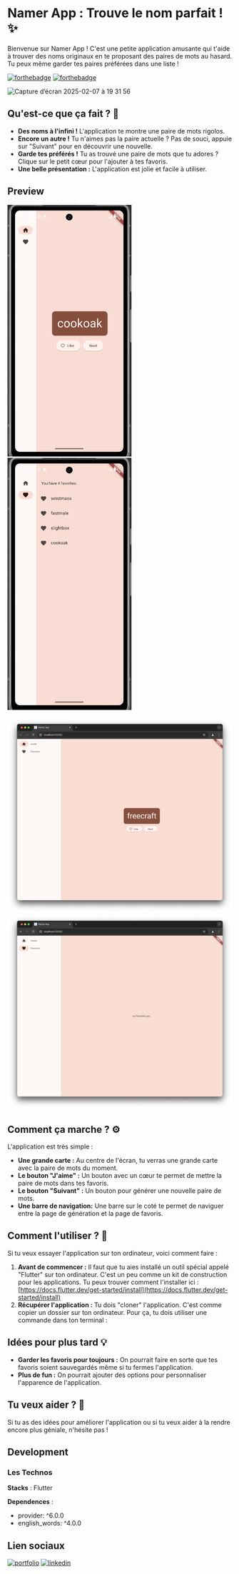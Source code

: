 # Namer App : Trouve le nom parfait ! ✨

Bienvenue sur Namer App ! C'est une petite application amusante qui t'aide à trouver des noms originaux en te proposant des paires de mots au hasard. Tu peux même garder tes paires préférées dans une liste !

[![forthebadge](http://forthebadge.com/images/badges/built-with-love.svg)](http://forthebadge.com) [![forthebadge](https://forthebadge.com/images/badges/works-on-my-machine.svg)](https://forthebadge.com)

<img width="278" alt="Capture d’écran 2025-02-07 à 19 31 56" src="https://github.com/user-attachments/assets/96cc7435-a631-4255-b079-095c69f2a83c" />

## Qu'est-ce que ça fait ? 🤔

*   **Des noms à l'infini !** L'application te montre une paire de mots rigolos.
*   **Encore un autre !** Tu n'aimes pas la paire actuelle ? Pas de souci, appuie sur "Suivant" pour en découvrir une nouvelle.
*   **Garde tes préférés !** Tu as trouvé une paire de mots que tu adores ? Clique sur le petit cœur pour l'ajouter à tes favoris.
*   **Une belle présentation :** L'application est jolie et facile à utiliser.



## Preview

<img width="278" alt="preview desktop" src="/img/1.png" />

<img width="278" alt="preview desktop" src="/img/2.png" />


![Preview mobile](/img/3.png)
![Preview mobile](/img/4.png)



## Comment ça marche ? ⚙️

L'application est très simple :

*   **Une grande carte :** Au centre de l'écran, tu verras une grande carte avec la paire de mots du moment.
*   **Le bouton "J'aime" :** Un bouton avec un cœur te permet de mettre la paire de mots dans tes favoris.
*   **Le bouton "Suivant" :** Un bouton pour générer une nouvelle paire de mots.
* **Une barre de navigation:** Une barre sur le coté te permet de naviguer entre la page de génération et la page de favoris.

## Comment l'utiliser ? 🚀

Si tu veux essayer l'application sur ton ordinateur, voici comment faire :

1.  **Avant de commencer :** Il faut que tu aies installé un outil spécial appelé "Flutter" sur ton ordinateur. C'est un peu comme un kit de construction pour les applications. Tu peux trouver comment l'installer ici : [https://docs.flutter.dev/get-started/install](https://docs.flutter.dev/get-started/install)
2.  **Récupérer l'application :** Tu dois "cloner" l'application. C'est comme copier un dossier sur ton ordinateur. Pour ça, tu dois utiliser une commande dans ton terminal :

## Idées pour plus tard 💡

*   **Garder les favoris pour toujours :** On pourrait faire en sorte que tes favoris soient sauvegardés même si tu fermes l'application.
*   **Plus de fun :** On pourrait ajouter des options pour personnaliser l'apparence de l'application.

## Tu veux aider ? 🙌

Si tu as des idées pour améliorer l'application ou si tu veux aider à la rendre encore plus géniale, n'hésite pas !
## Development

### Les Technos

**Stacks** : Flutter

**Dependences** :
*  provider: ^6.0.0
*  english_words: ^4.0.0


## Lien sociaux

[![portfolio](https://img.shields.io/badge/my_portfolio-FF7B00?style=for-the-badge&logo=ko-fi&logoColor=white)](https://diaby-mamadou.vercel.app/)
[![linkedin](https://img.shields.io/badge/linkedin-0A66C2?style=for-the-badge&logo=linkedin&logoColor=white)](https://www.linkedin.com/in/mamadou-diaby-107351231/)




